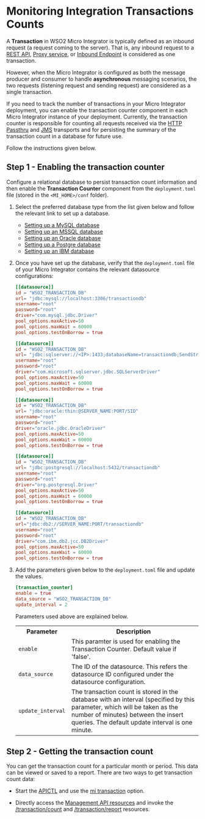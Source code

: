 # Monitoring Integration Transactions Counts

A **Transaction** in WSO2 Micro Integrator is typically defined as an inbound request (a request coming to the server). That is, any inbound request to a [REST API]({{base_path}}/integrate/develop/creating-artifacts/creating-an-api), [Proxy service]({{base_path}}/integrate/develop/creating-artifacts/creating-a-proxy-service), or [Inbound Endpoint]({{base_path}}/integrate/develop/creating-artifacts/creating-an-inbound-endpoint) is considered as one transaction.

However, when the Micro Integrator is configured as both the message producer and consumer to handle **asynchronous** messaging scenarios, the two requests (listening request and sending request) are considered as a single transaction.

If you need to track the number of transactions in your Micro Integrator deployment, you can enable the transaction counter component in each Micro Integrator instance of your deployment. Currently, the transaction counter is responsible for counting all requests received via the [HTTP Passthru]({{base_path}}/install-and-setup/setup/mi-setup/transport-configurations/configuring-transports/#configuring-the-httphttps-transport) and [JMS]({{base_path}}/install-and-setup/setup/mi-setup/transport-configurations/configuring-transports/#configuring-the-jms-transport) transports and for persisting the summary of the transaction count in a database for future use.

Follow the instructions given below.

## Step 1 - Enabling the transaction counter

Configure a relational database to persist transaction count information and then enable the **Transaction Counter** component from the `deployment.toml` file (stored in the `<MI_HOME>/conf` folder).

1.  Select the preferred database type from the list given below and follow the relevant link to set up a database.

    - [Setting up a MySQL database]({{base_path}}/install-and-setup/setup/mi-setup/databases/setting-up-MySQL)
    - [Setting up an MSSQL database]({{base_path}}/install-and-setup/setup/mi-setup/databases/setting-up-MSSQL)
    - [Setting up an Oracle database]({{base_path}}/install-and-setup/setup/mi-setup/databases/setting-up-Oracle)
    - [Setting up a Postgre database]({{base_path}}/install-and-setup/setup/mi-setup/databases/setting-up-PostgreSQL)
    - [Setting up an IBM database]({{base_path}}/install-and-setup/setup/mi-setup/databases/setting-up-IBM-DB2)

2.  Once you have set up the database, verify that the `deployment.toml` file of your Micro Integrator contains the relevant datasource configurations:

    ```toml tab='MySQL'
    [[datasource]]
    id = "WSO2_TRANSACTION_DB"
    url= "jdbc:mysql://localhost:3306/transactiondb"
    username="root"
    password="root"
    driver="com.mysql.jdbc.Driver"
    pool_options.maxActive=50
    pool_options.maxWait = 60000
    pool_options.testOnBorrow = true
    ```

    ```toml tab='MSSQL'
    [[datasource]]
    id = "WSO2_TRANSACTION_DB"
    url= "jdbc:sqlserver://<IP>:1433;databaseName=transactiondb;SendStringParametersAsUnicode=false"
    username="root"
    password="root"
    driver="com.microsoft.sqlserver.jdbc.SQLServerDriver"
    pool_options.maxActive=50
    pool_options.maxWait = 60000
    pool_options.testOnBorrow = true
    ```

    ```toml tab='Oracle'
    [[datasource]]
    id = "WSO2_TRANSACTION_DB"
    url= "jdbc:oracle:thin:@SERVER_NAME:PORT/SID"
    username="root"
    password="root"
    driver="oracle.jdbc.OracleDriver"
    pool_options.maxActive=50
    pool_options.maxWait = 60000
    pool_options.testOnBorrow = true
    ```

    ```toml tab='PostgreSQL'
    [[datasource]]
    id = "WSO2_TRANSACTION_DB"
    url= "jdbc:postgresql://localhost:5432/transactiondb"
    username="root"
    password="root"
    driver="org.postgresql.Driver"
    pool_options.maxActive=50
    pool_options.maxWait = 60000
    pool_options.testOnBorrow = true
    ```

    ```toml tab='IBM DB'
    [[datasource]]
    id = "WSO2_TRANSACTION_DB"
    url="jdbc:db2://SERVER_NAME:PORT/transactiondb"
    username="root"
    password="root"
    driver="com.ibm.db2.jcc.DB2Driver"
    pool_options.maxActive=50
    pool_options.maxWait = 60000
    pool_options.testOnBorrow = true
    ```

3.  Add the parameters given below to the `deployment.toml` file and update the values.

    ```toml
    [transaction_counter]
    enable = true
    data_source = "WSO2_TRANSACTION_DB"
    update_interval = 2
    ```

    Parameters used above are explained below.

    <table>
    	<tr>
    		<th>Parameter</th>
    		<th>Description</th>
    	</tr>
    	<tr>
    		<td>
    			<code>enable</code>
    		</td>
    		<td>
    			This paramter is used for enabling the Transaction Counter. Default value if 'false'.
    		</td>
    	</tr>
    	<tr>
    		<td>
    			<code>data_source</code>
    		</td>
    		<td>
    			The ID of the datasource. This refers the datasource ID configured under the datasource configuration.
    		</td>
    	</tr>
    	<tr>
    		<td>
    			<code>update_interval</code>
    		</td>
    		<td>
    			The transaction count is stored in the database with an interval (specified by this parameter, which will be taken as the number of minutes) between the insert queries. The default update interval is one minute.
    		</td>
    	</tr>
    </table>

## Step 2 - Getting the transaction count

You can get the transaction count for a particular month or period. This data can be viewed or saved to a report. There are two ways to get transaction count data:

-  Start the [APICTL]({{base_path}}/install-and-setup/setup/api-controller/getting-started-with-wso2-api-controller) and use the [mi transaction]({{base_path}}/install-and-setup/setup/api-controller/managing-integrations/managing-integrations-with-ctl/#monitor-transactions) option.

-  Directly access the [Management API resources]({{base_path}}/observe/mi-observe/working-with-management-api) and invoke the [/transaction/count]({{base_path}}/observe/mi-observe/working-with-management-api/#get-transaction-count) and [/transaction/report]({{base_path}}/observe/mi-observe/working-with-management-api/#get-transaction-report-data) resources.